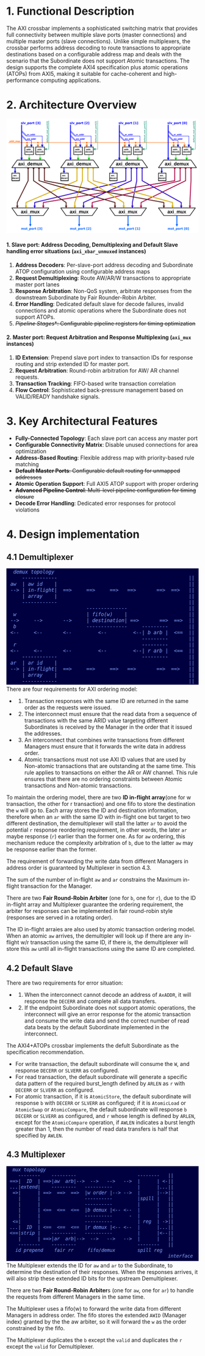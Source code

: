 # 1. Functional Description 
The AXI crossbar implements a sophisticated switching matrix that provides full connectivity between multiple slave ports (master connections) and multiple master ports (slave connections). Unlike simple multiplexers, the crossbar performs address decoding to route transactions to appropriate destinations based on a configurable address map and deals with the scenario that the Subordinate does not support Atomic transactions. The design supports the complete AXI4 specification plus atomic operations (ATOPs) from AXI5, making it suitable for cache-coherent and high-performance computing applications.
# 2. Architecture Overview 
![alt text](axi_xbar.png)

#### 1. Slave port: Address Decoding, Demultiplexing and Default Slave handling error situations (`axi_xbar_unmuxed` instances)
1. **Address Decoders**: Per-slave-port address decoding and Subordinate ATOP configuration using configurable address maps
2. **Request Demultiplexing**: Route AW/AR/W transactions to appropriate master port lanes
3. **Response Arbitration**: Non-QoS system, arbitrate responses from the downstream Subordinate by Fair Rounder-Robin Arbiter. 
4. **Error Handling**: Dedicated default slave for decode failures, invalid connections and atomic operations where the Subordinate does not support ATOPs. 
5. ~~*Pipeline Stages**: Configurable pipeline registers for timing optimization~~

#### 2. Master port: Request Arbitration and Response Multiplexing (`axi_mux` instances)
1. **ID Extension**: Prepend slave port index to transaction IDs for response routing and strip extended ID for master port. 
2. **Request Arbitration**: Round-robin arbitration for AW/ AR channel requests.
3. **Transaction Tracking**: FIFO-based write transaction correlation
4. **Flow Control**: Sophisticated back-pressure management based on VALID/READY handshake signals. 

# 3. Key Architectural Features

- **Fully-Connected Topology**: Each slave port can access any master port
- **Configurable Connectivity Matrix**: Disable unused connections for area optimization
- **Address-Based Routing**: Flexible address map with priority-based rule matching
- ~~**Default Master Ports**: Configurable default routing for unmapped addresses~~
- **Atomic Operation Support**: Full AXI5 ATOP support with proper ordering
- ~~**Advanced Pipeline Control**: Multi-level pipeline configuration for timing closure~~
- **Decode Error Handling**: Dedicated error responses for protocol violations
  
# 4. Design implementation 
## 4.1 Demultiplexer 
![alt text](image.png)
There are four requirements for AXI ordering model: 
- 1. Transaction responses with the same ID are returned in the same order as the requests were issued.
- 2. The interconnect must ensure that the read data from a sequence of transactions with the same ARID value targeting different Subordinates is received by the Manager in the order that it issued the addresses.
- 3. An interconnect that combines write transactions from different Managers must ensure that it forwards the write data in address order.
- 4. Atomic transactions must not use AXI ID values that are used by Non-atomic transactions that are outstanding at the same time. This rule applies to transactions on either the AR or AW channel. This rule ensures that there are no ordering constraints between Atomic transactions and Non-atomic transactions.

To maintain the ordering model, there are two **ID in-flight array**(one for w transaction, the other for r transaction) and one fifo to store the destination the `w` will go to. Each array stores the ID and destination information, therefore when an `ar` with the same ID with in-flight one but target to two different destination, the demultiplexer will stall the latter `ar` to avoid the potential `r` response reordering requirement, in other words, the later `ar` maybe response (`r`) earlier than the former one. As for `aw` ordering, this mechanism reduce the complexity arbitration of `b`, due to the latter `aw` may be response earlier than the former. 


The requirement of forwarding the write data from different Managers in address order is guaranteed by Multiplexer in section 4.3. 

The sum of the number of in-flight `aw` and `ar` constrains the Maximum in-flight transaction for the Manager. 

There are two **Fair Round-Robin Arbiter** (one for `b`, one for `r`), due to the ID in-flight array and Multiplexer guarantee the ordering requirement, the arbiter for responses can be implemented in fair round-robin style (responses are served in a rotating order). 

The ID in-flight arraies are also used by atomic transaction ordering model. When an atomic `aw` arrives, the demultipler will look up if there are any in-flight w/r transaction using the same ID, if there is, the demultiplexer will store this `aw` until all in-flight transactions using the same ID are completed. 

## 4.2 Default Slave 
There are two requirements for error situation: 
- 1. When the interconnect cannot decode an address of `AxADDR`, it will response the `DECERR` and  complete all data transfers.  

- 2. If the endpoint Subordinate does not support atomic operations, the interconnect will give an error response for the atomic transaction and consume the write data and send the correct number of read data beats by the default Subordinate implemented in the interconnect.


The AXI4+ATOPs crossbar implements the defult Subordinate as the specification recommendation. 
- For write transaction, the default subordinate will consume the `W`, and response `DECERR` or `SLVERR` as configured.
- For read transaction, the default subordinate will generate a specific data pattern of the required burst_length defined by `ARLEN` as `r` with `DECERR` or `SLVERR` as configured.
- For atomic transaction, if it is `AtomicStore`, the default subordinate will response `b` with `DECERR` or `SLVERR` as configured; if it is `AtomicLoad` or `AtomicSwap` or `AtomicCompare`, the default subordinate will response `b` `DECERR` or `SLVERR` as configured, and `r` whose length is defined by `ARLEN`, except for the `AtomicCompare` operation, if `AWLEN` indicates a burst length greater than 1, then the number of
read data transfers is half that specified by `AWLEN`.
## 4.3 Multiplexer 
![alt text](image-4.png)
The Multiplexer extends the ID for `aw` and `ar` to the Subordinate, to determine the destination of their responses. When the responses arrives, it will also strip these extended ID bits for the upstream Demultiplexer. 

There are two **Fair Round-Robin Arbiter**s (one for `aw`, one for `ar`) to handle the requests from different Managers in the same time. 

The Multiplexer uses a fifo(w) to forward the write data from different Managers in address order. The fifo stores the extended `AWID` (Manager index) granted by the the aw arbiter, so it will forward the `w` as the order constrained by the fifo.

The Multiplexer duplicates the `b` except the `valid` and duplicates the `r` except the `valid` for Demultiplexer. 